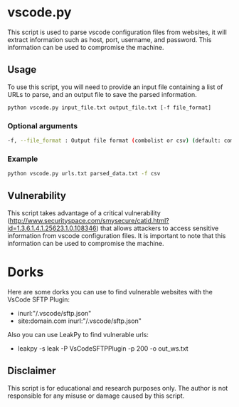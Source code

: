 # vscode.py

This script is used to parse vscode configuration files from websites, it will extract information such as host, port, username, and password. This information can be used to compromise the machine.

## Usage

To use this script, you will need to provide an input file containing a list of URLs to parse, and an output file to save the parsed information.

```bash
python vscode.py input_file.txt output_file.txt [-f file_format]
```

### Optional arguments

```bash
-f, --file_format : Output file format (combolist or csv) (default: combolist)
```

### Example

```bash
python vscode.py urls.txt parsed_data.txt -f csv
```
## Vulnerability

This script takes advantage of a critical vulnerability (http://www.securityspace.com/smysecure/catid.html?id=1.3.6.1.4.1.25623.1.0.108346) that allows attackers to access sensitive information from vscode configuration files. It is important to note that this information can be used to compromise the machine.

# Dorks
Here are some dorks you can use to find vulnerable websites with the VsCode SFTP Plugin:
- inurl:"/.vscode/sftp.json"
- site:domain.com inurl:"/.vscode/sftp.json"

Also you can use LeakPy to find vulnerable urls:
- leakpy -s leak -P VsCodeSFTPPlugin -p 200 -o out_ws.txt

## Disclaimer

This script is for educational and research purposes only. The author is not responsible for any misuse or damage caused by this script.

